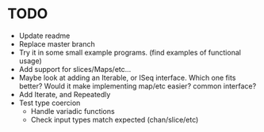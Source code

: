 # TODO

* Update readme
* Replace master branch
* Try it in some small example programs. (find examples of functional usage)
* Add support for slices/Maps/etc...
* Maybe look at adding an Iterable, or ISeq interface. Which one fits better? Would it make implementing map/etc easier? common interface?
* Add Iterate, and Repeatedly
* Test type coercion
  * Handle variadic functions
  * Check input types match expected (chan/slice/etc)
